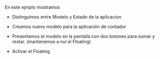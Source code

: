 En este ejmplo mostramos
- Distinguimos entre Modelo y Estado de la aplicacion
- Creamos nuevo modelo para la aplicación de contador
- Presentamos el modelo en la pantalla con dos
  botones para sumar y restar. (mantenemos a nul el Floating)

- Activar el Floating
